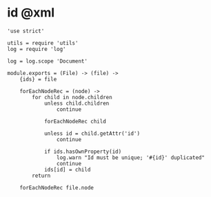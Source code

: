 id @xml
=======

	'use strict'

	utils = require 'utils'
	log = require 'log'

	log = log.scope 'Document'

	module.exports = (File) -> (file) ->
		{ids} = file

		forEachNodeRec = (node) ->
			for child in node.children
				unless child.children
					continue

				forEachNodeRec child

				unless id = child.getAttr('id')
					continue

				if ids.hasOwnProperty(id)
					log.warn "Id must be unique; '#{id}' duplicated"
					continue
				ids[id] = child
			return

		forEachNodeRec file.node
